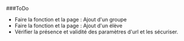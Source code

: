 ###ToDo
- Faire la fonction et la page : Ajout d'un groupe
- Faire la fonction et la page : Ajout d'un élève
- Vérifier la présence et validité des paramètres d'url et les sécuriser.
